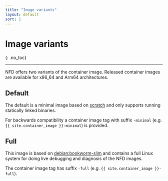 ```yaml
---
title: "Image variants"
layout: default
sort: 1
---
```


# Image variants
{: .no_toc}

---

NFD offers two variants of the container image. Released container images are
available for x86_64 and Arm64 architectures.

## Default

The default is a minimal image based on
[scratch](https://hub.docker.com/_/scratch)
and only supports running statically linked binaries.

For backwards compatibility a container image tag with suffix `-minimal`
(e.g. `{{ site.container_image }}-minimal`) is provided.

## Full

This image is based on [debian:bookworm-slim](https://hub.docker.com/_/debian)
and contains a full Linux system for doing live debugging and diagnosis
of the NFD images.

The container image tag has suffix `-full`
(e.g. `{{ site.container_image }}-full`).
